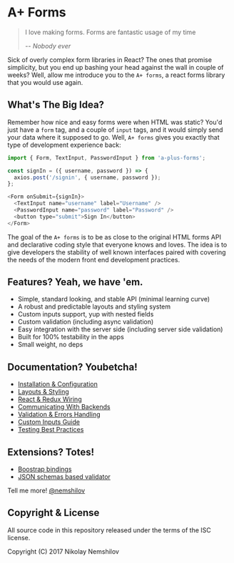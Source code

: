 # A+ Forms

> I love making forms. Forms are fantastic usage of my time
>
>  -- <cite>Nobody ever</cite>

Sick of overly complex form libraries in React? The ones that promise simplicity,
but you end up bashing your head against the wall in couple of weeks? Well, allow
me introduce you to the `A+ forms`, a react forms library that you would use again.

## What's The Big Idea?

Remember how nice and easy forms were when HTML was static? You'd just have a
`form` tag, and a couple of `input` tags, and it would simply send your data
where it supposed to go. Well, `A+ forms` gives you exactly that type of
development experience back:

```js
import { Form, TextInput, PasswordInput } from 'a-plus-forms';

const signIn = ({ username, password }) => {
  axios.post('/signin', { username, password });
};

<Form onSubmit={signIn}>
  <TextInput name="username" label="Username" />
  <PasswordInput name="password" label="Password" />
  <button type="submit">Sign In</button>
</Form>
```

The goal of the `A+ forms` is to be as close to the original HTML forms API and
declarative coding style that everyone knows and loves. The idea is to give
developers the stability of well known interfaces paired with covering the needs
of the modern front end development practices.

## Features? Yeah, we have 'em.

* Simple, standard looking, and stable API (minimal learning curve)
* A robust and predictable layouts and styling system
* Custom inputs support, yup with nested fields
* Custom validation (including async validation)
* Easy integration with the server side (including server side validation)
* Built for 100% testability in the apps
* Small weight, no deps

## Documentation? Youbetcha!

* [Installation & Configuration](/MadRabbit/a-plus-forms/wiki/Installation-&-Configuration)
* [Layouts & Styling](/MadRabbit/a-plus-forms/wiki/Layouts-&-Styling)
* [React & Redux Wiring](/MadRabbit/a-plus-forms/wiki/React-&-Redux-Wiring)
* [Communicating With Backends](/MadRabbit/a-plus-forms/wiki/Handling-Backend-Requests)
* [Validation & Errors Handling](/MadRabbit/a-plus-forms/wiki/Validation-&-Errors-Handling)
* [Custom Inputs Guide](/MadRabbit/a-plus-forms/wiki/Custom-Inputs-Guide)
* [Testing Best Practices](/MadRabbit/a-plus-forms/wiki/Testing-Best-Practices)

## Extensions? Totes!

* [Boostrap bindings](https://github.com/MadRabbit/a-plus-forms-bootstrap)
* [JSON schemas based validator](https://github.com/MadRabbit/a-plus-forms-json-validator)

Tell me more! [@nemshilov](https://twitter.com/nemshilov)


## Copyright & License

All source code in this repository released under the terms of the ISC license.

Copyright (C) 2017 Nikolay Nemshilov
